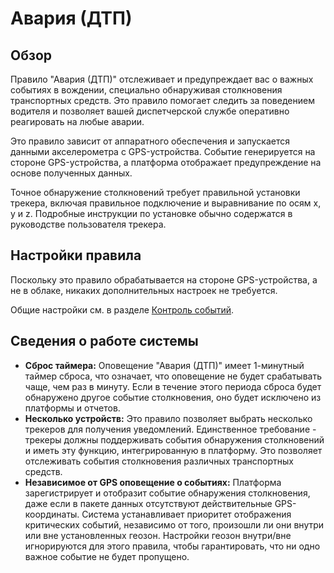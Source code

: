 # Авария (ДТП)

## Обзор

Правило "Авария (ДТП)" отслеживает и предупреждает вас о важных событиях в вождении, специально обнаруживая столкновения транспортных средств. Это правило помогает следить за поведением водителя и позволяет вашей диспетчерской службе оперативно реагировать на любые аварии.

Это правило зависит от аппаратного обеспечения и запускается данными акселерометра с GPS-устройства. Событие генерируется на стороне GPS-устройства, а платформа отображает предупреждение на основе полученных данных.

Точное обнаружение столкновений требует правильной установки трекера, включая правильное подключение и выравнивание по осям x, y и z. Подробные инструкции по установке обычно содержатся в руководстве пользователя трекера.

## Настройки правила

Поскольку это правило обрабатывается на стороне GPS-устройства, а не в облаке, никаких дополнительных настроек не требуется.

Общие настройки см. в разделе [Контроль событий](../../page-222b977c-cc6a-4d96-942d-2e739b748b33.md).

## Сведения о работе системы

- **Сброс таймера:** Оповещение "Авария (ДТП)" имеет 1-минутный таймер сброса, что означает, что оповещение не будет срабатывать чаще, чем раз в минуту. Если в течение этого периода сброса будет обнаружено другое событие столкновения, оно будет исключено из платформы и отчетов.
- **Несколько устройств:** Это правило позволяет выбрать несколько трекеров для получения уведомлений. Единственное требование - трекеры должны поддерживать события обнаружения столкновений и иметь эту функцию, интегрированную в платформу. Это позволяет отслеживать события столкновения различных транспортных средств.
- **Независимое от GPS оповещение о событиях:** Платформа зарегистрирует и отобразит событие обнаружения столкновения, даже если в пакете данных отсутствуют действительные GPS-координаты. Система устанавливает приоритет отображения критических событий, независимо от того, произошли ли они внутри или вне установленных геозон. Настройки геозон внутри/вне игнорируются для этого правила, чтобы гарантировать, что ни одно важное событие не будет пропущено.